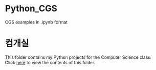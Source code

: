 # Python_CGS
CGS examples in .ipynb format
# 컴개실

This folder contains my Python projects for the Computer Science class.
Click [here](./컴개실/) to view the contents of this folder.
